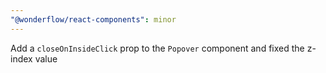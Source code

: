 ```yaml
---
"@wonderflow/react-components": minor
---
```


Add a `closeOnInsideClick` prop to the `Popover` component and fixed the z-index value
